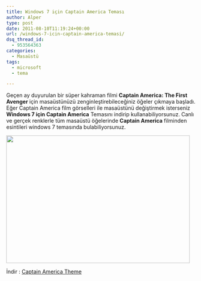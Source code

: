 ```yaml
---
title: Windows 7 için Captain America Teması
author: Alper
type: post
date: 2011-08-10T11:19:24+00:00
url: /windows-7-icin-captain-america-temasi/
dsq_thread_id:
  - 953564363
categories:
  - Masaüstü
tags:
  - microsoft
  - tema

---
```

Geçen ay duyurulan bir süper kahraman filmi **Captain America: The First Avenger** için masaüstünüzü zenginleştirebileceğiniz öğeler çıkmaya başladı. Eğer Captain America film görselleri ile masaüstünü değiştirmek isterseniz **Windows 7 için Captain America** Temasını indirip kullanabiliyorsunuz. Canlı ve gerçek renklerle tüm masaüstü öğelerinde **Captain America** filminden esintileri windows 7 temasında bulabiliyorsunuz.

<img class="size-full wp-image-6400 alignnone" title="captain_america_theme" src="https://www.murekkep.org/wp-content/uploads/2011/08/captain_america_theme.jpg" alt="" width="489" height="341" srcset="https://www.murekkep.org/wp-content/uploads/2011/08/captain_america_theme.jpg 489w, https://www.murekkep.org/wp-content/uploads/2011/08/captain_america_theme-400x278.jpg 400w, https://www.murekkep.org/wp-content/uploads/2011/08/captain_america_theme-50x34.jpg 50w, https://www.murekkep.org/wp-content/uploads/2011/08/captain_america_theme-125x87.jpg 125w, https://www.murekkep.org/wp-content/uploads/2011/08/captain_america_theme-286x200.jpg 286w" sizes="(max-width: 489px) 100vw, 489px" /> 

İndir : <a href="http://windows.microsoft.com/tr-TR/windows/downloads/captain-america-theme" target="_blank">Captain America Theme </a>